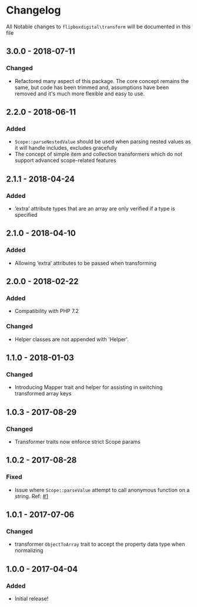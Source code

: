 # Changelog
All Notable changes to `flipboxdigital\transform` will be documented in this file

## 3.0.0 - 2018-07-11
### Changed
- Refactored many aspect of this package.  The core concept remains the same, but code has been trimmed and, assumptions have been removed and it's much more flexible and easy to use.

## 2.2.0 - 2018-06-11
### Added
- `Scope::parseNestedValue` should be used when parsing nested values as it will handle includes, excludes gracefully 
- The concept of simple item and collection transformers which do not support advanced scope-related features

## 2.1.1 - 2018-04-24
### Added
- ‘extra’ attribute types that are an array are only verified if a type is specified

## 2.1.0 - 2018-04-10
### Added
- Allowing ‘extra’ attributes to be passed when transforming

## 2.0.0 - 2018-02-22
### Added
- Compatibility with PHP 7.2

### Changed
- Helper classes are not appended with 'Helper'.

## 1.1.0 - 2018-01-03
### Changed
- Introducing Mapper trait and helper for assisting in switching transformed array keys

## 1.0.3 - 2017-08-29
### Changed
- Transformer traits now enforce strict Scope params

## 1.0.2 - 2017-08-28
### Fixed
- Issue where `Scope::parseValue` attempt to call anonymous function on a string. Ref: [#1](https://github.com/flipbox/transform/issues/1)

## 1.0.1 - 2017-07-06
### Changed
- transformer `ObjectToArray` trait to accept the property data type when normalizing

## 1.0.0 - 2017-04-04

### Added
- Initial release!
